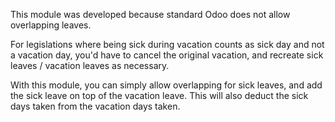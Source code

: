 This module was developed because standard Odoo does not allow overlapping leaves.

For legislations where being sick during vacation counts as sick day and not a vacation
day, you'd have to cancel the original vacation, and recreate sick leaves / vacation
leaves as necessary.

With this module, you can simply allow overlapping for sick leaves, and add the sick
leave on top of the vacation leave. This will also deduct the sick days taken from the
vacation days taken.
